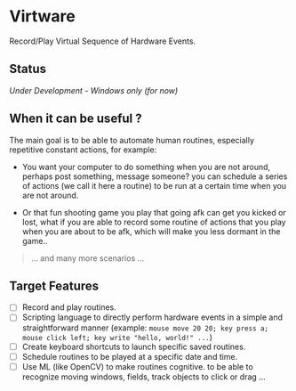 # Virtware
Record/Play Virtual Sequence of Hardware Events.

## Status
*Under Development - Windows only (for now)*

## When it can be useful ?
The main goal is to be able to automate human routines, especially repetitive constant actions, for example:

- You want your computer to do something when you are not around, perhaps post something, message someone? you can schedule a series of actions (we call it here a routine) to be run at a certain time when you are not around.

- Or that fun shooting game you play that going afk can get you kicked or lost, what if you are able to record some routine of actions that you play when you are about to be afk, which will make you less dormant in the game..

> ... and many more scenarios ... 

## Target Features
- [ ] Record and play routines.
- [ ] Scripting language to directly perform hardware events in a simple and straightforward manner (example: `mouse move 20 20; key press a; mouse click left; key write "hello, world!" ...`)
- [ ] Create keyboard shortcuts to launch specific saved routines.
- [ ] Schedule routines to be played at a specific date and time.
- [ ] Use ML (like OpenCV) to make routines cognitive. to be able to recognize moving windows, fields, track objects to click or drag ...   

